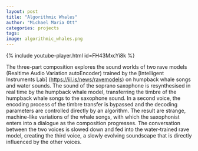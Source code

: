 ```yaml
---
layout: post
title: "Algorithmic Whales"
author: "Michael Maria Ott"
categories: projects
tags: 
image: algorithmic_whales.png
---
```


{% include youtube-player.html id=FH43MxcYi8k %}

The three-part composition explores the sound worlds of two rave models (Realtime Audio Variation autoEncoder) trained by the [Intelligent Instruments Lab] (https://iil.is/news/ravemodels) on humpback whale songs and water sounds.
The sound of the soprano saxophone is resynthesised in real time by the humpback whale model, transferring the timbre of the humpback whale songs to the saxophone sound.
In a second voice, the encoding process of the timbre transfer is bypassed and the decoding parameters are controlled directly by an algorithm. The result are strange, machine-like variations of the whale songs, with which the saxophonist enters into a dialogue as the composition progresses.
The conversation between the two voices is slowed down and fed into the water-trained rave model, creating the third voice, a slowly evolving soundscape that is directly influenced by the other voices.
